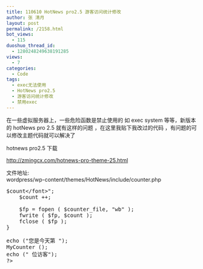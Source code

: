 ```yaml
---
title: 110610 HotNews pro2.5 游客访问统计修改
author: 张 清月
layout: post
permalink: /2158.html
bot_views:
  - 115
duoshuo_thread_id:
  - 1280248249638191285
views:
  - 7
categories:
  - Code
tags:
  - exec无法使用
  - HotNews pro2.5
  - 游客访问统计修改
  - 禁用exec
---
```

在一些虚拟服务器上，一些危险函数是禁止使用的 如 exec system 等等，新版本的 hotNews pro 2.5 就有这样的问题 ，在这里我贴下我改过的代码 ，有问题的可以修改主题代码就可以解决了

hotnews pro2.5 下载

http://zmingcx.com/hotnews-pro-theme-25.html

文件地址:  
wordpress/wp-content/themes/HotNews/include/counter.php

<pre lang="php"><?php
function MyCounter() {
        date_default_timezone_set('PRC');
	$counter_file = "wp-content/themes/count.txt";
	$count = 0;
	if (file_exists ( $counter_file )) {
		$fp = fopen ( $counter_file, "r" );
		$count = ( int ) fgets ( $fp, 11 );
		fclose ( $fp );
 
	}
	$lasttime = filemtime ( $counter_file );
	if ($lasttime) {
		$lastdate = date ("Y-m-d", $lasttime );
		if ($lastdate != date ("Y-m-d", time () )) {
			$count = 1;
		}
	}
	print "<font color=black>$count&lt;/font>";
	$count ++;
 
	$fp = fopen ( $counter_file, "wb" );
	fwrite ( $fp, $count );
	fclose ( $fp );
}
 
echo ("您是今天第 ");
MyCounter ();
echo (" 位访客");
?>
</pre>